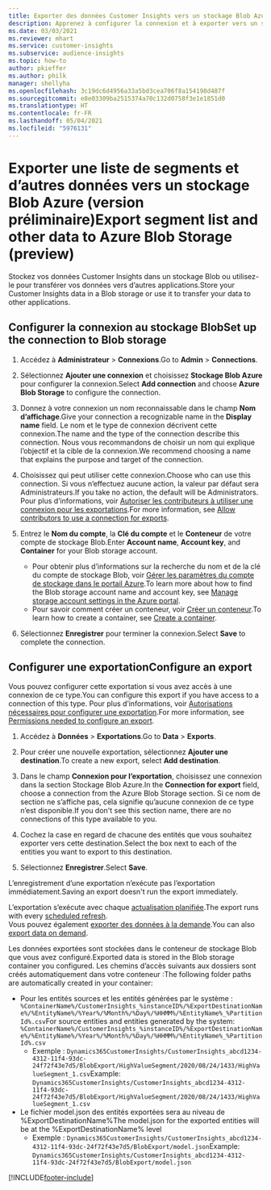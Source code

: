 ```yaml
---
title: Exporter des données Customer Insights vers un stockage Blob Azure
description: Apprenez à configurer la connexion et à exporter vers un stockage Blob.
ms.date: 03/03/2021
ms.reviewer: mhart
ms.service: customer-insights
ms.subservice: audience-insights
ms.topic: how-to
author: pkieffer
ms.author: philk
manager: shellyha
ms.openlocfilehash: 3c19dc6d4956a33a5bd3cea706f8a154198d487f
ms.sourcegitcommit: e8e03309ba2515374a70c132d0758f3e1e1851d0
ms.translationtype: HT
ms.contentlocale: fr-FR
ms.lasthandoff: 05/04/2021
ms.locfileid: "5976131"
---
```

# <a name="export-segment-list-and-other-data-to-azure-blob-storage-preview"></a><span data-ttu-id="a9a40-103">Exporter une liste de segments et d’autres données vers un stockage Blob Azure (version préliminaire)</span><span class="sxs-lookup"><span data-stu-id="a9a40-103">Export segment list and other data to Azure Blob Storage (preview)</span></span>

<span data-ttu-id="a9a40-104">Stockez vos données Customer Insights dans un stockage Blob ou utilisez-le pour transférer vos données vers d’autres applications.</span><span class="sxs-lookup"><span data-stu-id="a9a40-104">Store your Customer Insights data in a Blob storage or use it to transfer your data to other applications.</span></span>

## <a name="set-up-the-connection-to-blob-storage"></a><span data-ttu-id="a9a40-105">Configurer la connexion au stockage Blob</span><span class="sxs-lookup"><span data-stu-id="a9a40-105">Set up the connection to Blob storage</span></span>

1. <span data-ttu-id="a9a40-106">Accédez à **Administrateur** > **Connexions**.</span><span class="sxs-lookup"><span data-stu-id="a9a40-106">Go to **Admin** > **Connections**.</span></span>

1. <span data-ttu-id="a9a40-107">Sélectionnez **Ajouter une connexion** et choisissez **Stockage Blob Azure** pour configurer la connexion.</span><span class="sxs-lookup"><span data-stu-id="a9a40-107">Select **Add connection** and choose **Azure Blob Storage** to configure the connection.</span></span>

1. <span data-ttu-id="a9a40-108">Donnez à votre connexion un nom reconnaissable dans le champ **Nom d’affichage**.</span><span class="sxs-lookup"><span data-stu-id="a9a40-108">Give your connection a recognizable name in the **Display name** field.</span></span> <span data-ttu-id="a9a40-109">Le nom et le type de connexion décrivent cette connexion.</span><span class="sxs-lookup"><span data-stu-id="a9a40-109">The name and the type of the connection describe this connection.</span></span> <span data-ttu-id="a9a40-110">Nous vous recommandons de choisir un nom qui explique l’objectif et la cible de la connexion.</span><span class="sxs-lookup"><span data-stu-id="a9a40-110">We recommend choosing a name that explains the purpose and target of the connection.</span></span>

1. <span data-ttu-id="a9a40-111">Choisissez qui peut utiliser cette connexion.</span><span class="sxs-lookup"><span data-stu-id="a9a40-111">Choose who can use this connection.</span></span> <span data-ttu-id="a9a40-112">Si vous n’effectuez aucune action, la valeur par défaut sera Administrateurs.</span><span class="sxs-lookup"><span data-stu-id="a9a40-112">If you take no action, the default will be Administrators.</span></span> <span data-ttu-id="a9a40-113">Pour plus d’informations, voir [Autoriser les contributeurs à utiliser une connexion pour les exportations](connections.md#allow-contributors-to-use-a-connection-for-exports).</span><span class="sxs-lookup"><span data-stu-id="a9a40-113">For more information, see [Allow contributors to use a connection for exports](connections.md#allow-contributors-to-use-a-connection-for-exports).</span></span>

1. <span data-ttu-id="a9a40-114">Entrez le **Nom du compte**, la **Clé du compte** et le **Conteneur** de votre compte de stockage Blob.</span><span class="sxs-lookup"><span data-stu-id="a9a40-114">Enter **Account name**, **Account key**, and **Container** for your Blob storage account.</span></span>
    - <span data-ttu-id="a9a40-115">Pour obtenir plus d’informations sur la recherche du nom et de la clé du compte de stockage Blob, voir [Gérer les paramètres du compte de stockage dans le portail Azure](/azure/storage/common/storage-account-manage).</span><span class="sxs-lookup"><span data-stu-id="a9a40-115">To learn more about how to find the Blob storage account name and account key, see [Manage storage account settings in the Azure portal](/azure/storage/common/storage-account-manage).</span></span>
    - <span data-ttu-id="a9a40-116">Pour savoir comment créer un conteneur, voir [Créer un conteneur](/azure/storage/blobs/storage-quickstart-blobs-portal#create-a-container).</span><span class="sxs-lookup"><span data-stu-id="a9a40-116">To learn how to create a container, see [Create a container](/azure/storage/blobs/storage-quickstart-blobs-portal#create-a-container).</span></span>

1. <span data-ttu-id="a9a40-117">Sélectionnez **Enregistrer** pour terminer la connexion.</span><span class="sxs-lookup"><span data-stu-id="a9a40-117">Select **Save** to complete the connection.</span></span> 

## <a name="configure-an-export"></a><span data-ttu-id="a9a40-118">Configurer une exportation</span><span class="sxs-lookup"><span data-stu-id="a9a40-118">Configure an export</span></span>

<span data-ttu-id="a9a40-119">Vous pouvez configurer cette exportation si vous avez accès à une connexion de ce type.</span><span class="sxs-lookup"><span data-stu-id="a9a40-119">You can configure this export if you have access to a connection of this type.</span></span> <span data-ttu-id="a9a40-120">Pour plus d’informations, voir [Autorisations nécessaires pour configurer une exportation](export-destinations.md#set-up-a-new-export).</span><span class="sxs-lookup"><span data-stu-id="a9a40-120">For more information, see [Permissions needed to configure an export](export-destinations.md#set-up-a-new-export).</span></span>

1. <span data-ttu-id="a9a40-121">Accédez à **Données** > **Exportations**.</span><span class="sxs-lookup"><span data-stu-id="a9a40-121">Go to **Data** > **Exports**.</span></span>

1. <span data-ttu-id="a9a40-122">Pour créer une nouvelle exportation, sélectionnez **Ajouter une destination**.</span><span class="sxs-lookup"><span data-stu-id="a9a40-122">To create a new export, select **Add destination**.</span></span>

1. <span data-ttu-id="a9a40-123">Dans le champ **Connexion pour l’exportation**, choisissez une connexion dans la section Stockage Blob Azure.</span><span class="sxs-lookup"><span data-stu-id="a9a40-123">In the **Connection for export** field, choose a connection from the Azure Blob Storage section.</span></span> <span data-ttu-id="a9a40-124">Si ce nom de section ne s’affiche pas, cela signifie qu’aucune connexion de ce type n’est disponible.</span><span class="sxs-lookup"><span data-stu-id="a9a40-124">If you don't see this section name, there are no connections of this type available to you.</span></span>

1. <span data-ttu-id="a9a40-125">Cochez la case en regard de chacune des entités que vous souhaitez exporter vers cette destination.</span><span class="sxs-lookup"><span data-stu-id="a9a40-125">Select the box next to each of the entities you want to export to this destination.</span></span>

1. <span data-ttu-id="a9a40-126">Sélectionnez **Enregistrer**.</span><span class="sxs-lookup"><span data-stu-id="a9a40-126">Select **Save**.</span></span>

<span data-ttu-id="a9a40-127">L’enregistrement d’une exportation n’exécute pas l’exportation immédiatement.</span><span class="sxs-lookup"><span data-stu-id="a9a40-127">Saving an export doesn't run the export immediately.</span></span>

<span data-ttu-id="a9a40-128">L’exportation s’exécute avec chaque [actualisation planifiée](system.md#schedule-tab).</span><span class="sxs-lookup"><span data-stu-id="a9a40-128">The export runs with every [scheduled refresh](system.md#schedule-tab).</span></span>     
<span data-ttu-id="a9a40-129">Vous pouvez également [exporter des données à la demande](export-destinations.md#run-exports-on-demand).</span><span class="sxs-lookup"><span data-stu-id="a9a40-129">You can also [export data on demand](export-destinations.md#run-exports-on-demand).</span></span> 

<span data-ttu-id="a9a40-130">Les données exportées sont stockées dans le conteneur de stockage Blob que vous avez configuré.</span><span class="sxs-lookup"><span data-stu-id="a9a40-130">Exported data is stored in the Blob storage container you configured.</span></span> <span data-ttu-id="a9a40-131">Les chemins d’accès suivants aux dossiers sont créés automatiquement dans votre conteneur :</span><span class="sxs-lookup"><span data-stu-id="a9a40-131">The following folder paths are automatically created in your container:</span></span>

- <span data-ttu-id="a9a40-132">Pour les entités sources et les entités générées par le système : `%ContainerName%/CustomerInsights_%instanceID%/%ExportDestinationName%/%EntityName%/%Year%/%Month%/%Day%/%HHMM%/%EntityName%_%PartitionId%.csv`</span><span class="sxs-lookup"><span data-stu-id="a9a40-132">For source entities and entities generated by the system: `%ContainerName%/CustomerInsights_%instanceID%/%ExportDestinationName%/%EntityName%/%Year%/%Month%/%Day%/%HHMM%/%EntityName%_%PartitionId%.csv`</span></span>
  - <span data-ttu-id="a9a40-133">Exemple : `Dynamics365CustomerInsights/CustomerInsights_abcd1234-4312-11f4-93dc-24f72f43e7d5/BlobExport/HighValueSegment/2020/08/24/1433/HighValueSegment_1.csv`</span><span class="sxs-lookup"><span data-stu-id="a9a40-133">Example: `Dynamics365CustomerInsights/CustomerInsights_abcd1234-4312-11f4-93dc-24f72f43e7d5/BlobExport/HighValueSegment/2020/08/24/1433/HighValueSegment_1.csv`</span></span>
- <span data-ttu-id="a9a40-134">Le fichier model.json des entités exportées sera au niveau de %ExportDestinationName%</span><span class="sxs-lookup"><span data-stu-id="a9a40-134">The model.json for the exported entities will be at the %ExportDestinationName% level</span></span>
  - <span data-ttu-id="a9a40-135">Exemple : `Dynamics365CustomerInsights/CustomerInsights_abcd1234-4312-11f4-93dc-24f72f43e7d5/BlobExport/model.json`</span><span class="sxs-lookup"><span data-stu-id="a9a40-135">Example: `Dynamics365CustomerInsights/CustomerInsights_abcd1234-4312-11f4-93dc-24f72f43e7d5/BlobExport/model.json`</span></span>

[!INCLUDE[footer-include](../includes/footer-banner.md)]
